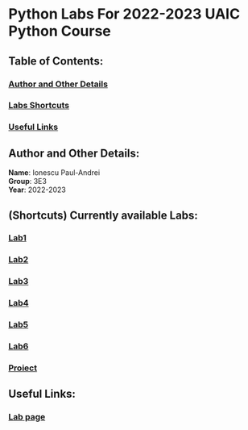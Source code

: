 # Python Labs For 2022-2023 UAIC Python Course


## Table of Contents:
### [Author and Other Details](https://github.com/R3dPraiseTheSun/Python_UAIC#author-and-other-details-1)
### [Labs Shortcuts](https://github.com/R3dPraiseTheSun/Python_UAIC#shortcuts-currently-available-labs)
### [Useful Links](https://github.com/R3dPraiseTheSun/Python_UAIC#useful-links-1)

## Author and Other Details:
__Name__: Ionescu Paul-Andrei\
__Group__: 3E3\
__Year__: 2022-2023

## (Shortcuts) Currently available Labs:
### [Lab1](https://github.com/R3dPraiseTheSun/Python_UAIC/tree/main/Python/Lab1)
### [Lab2](https://github.com/R3dPraiseTheSun/Python_UAIC/tree/main/Python/Lab2)
### [Lab3](https://github.com/R3dPraiseTheSun/Python_UAIC/tree/main/Python/Lab3)
### [Lab4](https://github.com/R3dPraiseTheSun/Python_UAIC/tree/main/Python/Lab4)
### [Lab5](https://github.com/R3dPraiseTheSun/Python_UAIC/tree/main/Python/Lab5)
### [Lab6](https://github.com/R3dPraiseTheSun/Python_UAIC/tree/main/Python/Lab6)
### [Proiect](https://github.com/R3dPraiseTheSun/Python_UAIC/tree/main/Python/Jamila%20(Proiect%20C))

## Useful Links:
### [Lab page](https://sites.google.com/site/fiipythonprogramming/administrative)
